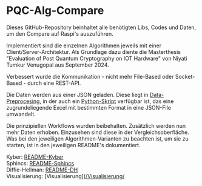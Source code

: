 # PQC-Alg-Compare

Dieses GitHub-Repository beinhaltet alle benötigten Libs, Codes und Daten, um den Compare auf Raspi's auszuführen.

Implementiert sind die einzelnen Algorithmen jeweils mit einer Client/Server-Architektur.
Als Grundlage dazu diente die Masterthesis "Evaluation of Post Quantum
Cryptography on IOT Hardware" von Niyati Tumkur Venugopal aus September 2024.

Verbessert wurde die Kommunikation - nicht mehr File-Based oder Socket-Based - durch eine REST-API.

Die Daten werden aus einer JSON geladen. Diese liegt in [Data-Preprocesing](https://github.com/floswrld/PQC-Alg-Compare/blob/IT-Sicherheit/Data-Preprocessing/), in der auch ein [Python-Skript](https://github.com/floswrld/PQC-Alg-Compare/blob/IT-Sicherheit/Data-Preprocessing/dataPreProcessing.py) verfügbar ist, das eine zugrundeliegende Excel mit bestimmten Format in eine JSON-File umwandelt.<br>

Die prinzipiellen Workflows wurden beibehalten.
Zusätzlich werden nun mehr Daten erhoben. Einzusehen sind diese in der Vergleichsoberfläche.
Was bei den jeweiligen Algorithmen-Varianten zu beachten ist, um sie zu starten, ist in den jeweiligen README's dokumentiert.

Kyber:                  [README-Kyber](/Kyber/README-Kyber.md)<br>
Sphincs:                [README-Sphincs](/Sphincs/README-Sphincs.md)<br>
Diffie-Hellman:         [README-DH](/Diffie-Hellman/README-DH.md)<br>
Visualisierung:         [Visualisierung]([/Visualisierung/](https://floswrld.github.io/ATS/Visualisierung)
